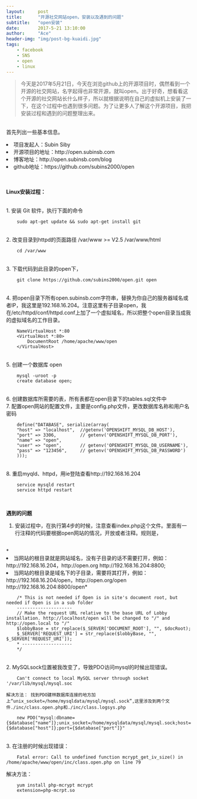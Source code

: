 ```yaml
---
layout:     post
title:      "开源社交网站open，安装以及遇到的问题"
subtitle:   "open安装"
date:       2017-5-21 13:10:00
author:     "Ace"
header-img: "img/post-bg-kuaidi.jpg"
tags:
    - facebook
    - SNS
    - open
    - linux
---
```



> 今天是2017年5月21日，今天在浏览github上的开源项目时，偶然看到一个开源的社交网站，名字起得也非常开源，就叫open。出于好奇，想看看这个开源的社交网站长什么样子，所以就根据说明在自己的虚拟机上安装了一下，在这个过程中也遇到很多问题。为了让更多人了解这个开源项目，我把安装过程和遇到的问题整理出来。

<br>首先列出一些基本信息。
<li>项目发起人：Subin Siby
<li>开源项目的地址：http://open.subinsb.com </li>
<li>博客地址：http://open.subinsb.com/blog</li>
<li>github地址：https://github.com/subins2000/open</li>
<br>

<br><b>Linux安装过程：</b>

<br>
1. 安装 Git 软件，执行下面的命令

		sudo apt-get update && sudo apt-get install git
<br>		
2. 改变目录到httpd的页面路径 /var/www >= V2.5 /var/www/html

		cd /var/www
<br>
3. 下载代码到此目录的open下，

		git clone https://github.com/subins2000/open.git open
<br>
4. 把open目录下所有open.subinsb.com字符串，替换为你自己的服务器域名或者IP，我这里是192.168.16.204。注意这里有子目录open，我在/etc/httpd/conf/httpd.conf上加了一个虚拟域名，所以把整个open目录当成我的虚拟域名的工作目录。

		NameVirtualHost *:80
		<VirtualHost *:80>
		    DocumentRoot /home/apache/www/open
		</VirtualHost>
<br>
5. 创建一个数据库 open
		
		mysql -uroot -p
		create database open;
<br>		
6. 创建数据库所需要的表，所有表都在open目录下的tables.sql文件中
<br>
7. 配置open网站的配置文件，主要是config.php文件，更改数据库名称和用户名密码

		define("DATABASE", serialize(array(
  		"host" => "localhost", 	//getenv('OPENSHIFT_MYSQL_DB_HOST'),
  		"port" => 3306, 		// getenv('OPENSHIFT_MYSQL_DB_PORT'),
  		"name" => "open",
  		"user" => "open", 		// getenv('OPENSHIFT_MYSQL_DB_USERNAME'),
  		"pass" => "123456", 	// getenv('OPENSHIFT_MYSQL_DB_PASSWORD')
		)));
<br>
8. 重启myqld、httpd，用ie登陆查看http://192.168.16.204

		service mysqld restart
		service httpd restart
		
<br>

<b>遇到的问题</b>

1. 安装过程中，在执行第4步的时候，注意查看index.php这个文件。里面有一行注释的代码要根据open网站的情况，开放或者注释。规则是，
<br>
*<li>当网站的根目录就是网站域名，没有子目录的话不需要打开，例如：http://192.168.16.204，http://open.org  http://192.168.16.204:8800;
<li>当网站的根目录是域名下的子目录，需要将其打开，例如：http://192.168.16.204/open，http://open.org/open  http://192.168.16.204:8800/open*

		/* This is not needed if Open is in site's document root, but needed if Open is in a sub folder
		---------------------
		// Make the request URL relative to the base URL of Lobby installation. http://localhost/open will be changed to "/" and http://open.local to "/"
		$lobbyBase = str_replace($_SERVER['DOCUMENT_ROOT'], "", $docRoot);
		$_SERVER['REQUEST_URI'] = str_replace($lobbyBase, "", $_SERVER['REQUEST_URI']);
		* -------------------
		*/

<br>
2. MySQLsock位置被我改变了，导致PDO访问mysql的时候出现错误。

		Can't connect to local MySQL server through socket '/var/lib/mysql/mysql.soc

	解决方法： 找到PDO建林数据库连接的地方加上“unix_socket=/home/mysqldata/mysql/mysql.sock”,这里涉及到两个文件./inc/class.open.php和./inc/class.logsys.php

		new PDO("mysql:dbname={$database["name"]};unix_socket=/home/mysqldata/mysql/mysql.sock;host={$database["host"]};port={$database["port"]}"

<br>
3. 在注册的时候出现错误：

		Fatal error: Call to undefined function mcrypt_get_iv_size() in /home/apache/www/open/inc/class.open.php on line 79
解决方法：
	
		yum install php-mcrypt mcrypt
		extension=php-mcrpt.so

